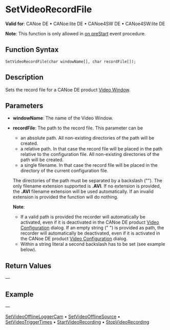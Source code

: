 # SetVideoRecordFile

**Valid for**: CANoe DE • CANoe:lite DE • CANoe4SW DE • CANoe4SW:lite DE

**Note**: This function is only allowed in [on preStart](../CAPLfunctionsEventProceduresOverview.md) event procedure.

## Function Syntax

```
SetVideoRecordFile(char windowName[], char recordFile[]);
```

## Description

Sets the record file for a CANoe DE product [Video Window](../../../CANoeCANalyzer/Windows/Video/VideoWindow.md).

## Parameters

- **windowName**: The name of the Video Window.
- **recordFile**: The path to the record file. This parameter can be
  - an absolute path. All non-existing directories of the path will be created.
  - a relative path. In that case the record file will be placed in the path relative to the configuration file. All non-existing directories of the path will be created.
  - a single filename. In that case the record file will be placed in the directory of the current configuration file.

  The directories of the path must be separated by a backslash ("\"). The only filename extension supported is **.AVI**. If no extension is provided, the **.AVI** filename extension will be used automatically. If an invalid extension is provided the function will do nothing.

  **Note**:
  - If a valid path is provided the recorder will automatically be activated, even if it is deactivated in the CANoe DE product [Video Configuration](../../../CANoeCANalyzer/Windows/Video/VideoWindowConfiguration.md) dialog. If an empty string (" ") is provided as path, the recorder will automatically be deactivated, even if it is activated in the CANoe DE product [Video Configuration](../../../CANoeCANalyzer/Windows/Video/VideoWindowConfiguration.md) dialog.
  - Within a string literal a second backslash has to be set (see example below).

## Return Values

—

## Example

—

[SetVideoOfflineLoggerCam](CAPLfunctionSetVideoOfflineLoggerCam.md) • [SetVideoOfflineSource](CAPLfunctionSetVideoOfflineSource.md) • [SetVideoTriggerTimes](CAPLfunctionSetVideoTriggerTimes.md) • [StartVideoRecording](CAPLfunctionStartVideoRecording.md) • [StopVideoRecording](CAPLfunctionStopVideoRecording.md)
